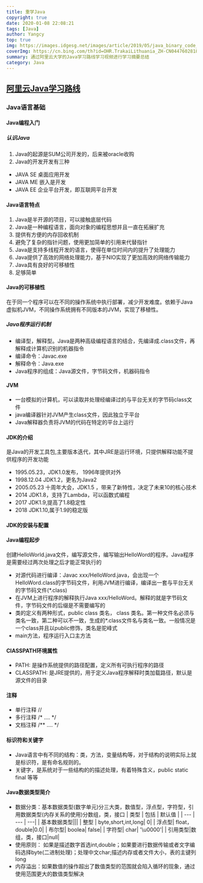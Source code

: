 ```yaml
---
title: 重学Java
copyright: true
date: 2020-01-08 22:08:21
tags: [Java]
author: Yangcy
top: true
img: https://images.idgesg.net/images/article/2019/05/java_binary_code_gears_programming_coding_development_by_bluebay2014_gettyimages-1040871468_2400x1600-100795798-large.3x2.jpg
coverImg: https://cn.bing.com/th?id=OHR.TrakaiLithuania_ZH-CN0447602818_1920x1080.jpg&rf=LaDigue_1920x1080.jpg
summary: 通过阿里云大学的Java学习路线学习视频进行学习摘要总结
category: Java
---
```

## [阿里云Java学习路线](https://developer.aliyun.com/learning/roadmap/java?source=5176.11533457&userCode=r3yteowb&type=copy&spm=5176.12901015.0.i12901015.510b525c9IzVPf)
### Java语言基础
#### Java编程入门
##### 认识Java
1. Java的起源是SUM公司开发的，后来被oracle收购
2. Java的开发开发有三种
 * JAVA SE 桌面应用开发
 * JAVA ME 嵌入是开发 
 * JAVA EE 企业平台开发，即互联网平台开发

#### Java语言特点
1. Java是半开源的项目，可以接触底层代码
2. Java是一种编程语言，面向对象的编程思想并且一直在拓展扩充
3. 提供有方便的内存回收机制
4. 避免了复杂的指针问题，使用更加简单的引用来代替指针
5. Java是支持多线程开发的语言，使得在单位时间内的提升了处理能力
6. Java提供了高效的网络处理能力，基于NIO实现了更加高效的网络传输能力
7. Java具有良好的可移植性
8. 足够简单

#### Java的可移植性
在于同一个程序可以在不同的操作系统中执行部署，减少开发难度。依赖于Java虚拟机JVM，不同操作系统拥有不同版本的JVM，实现了移植性。
##### Java程序运行机制
* 编译型，解释型。Java是两种高级编程语言的结合，先编译成.class文件，再解释成计算机识别的机器指令
* 编译命令：Javac.exe
* 解释命令：Java.exe
* Java程序的组成：Java源文件，字节码文件，机器码指令

#### JVM
* 一台模拟的计算机，可以读取并处理经编译过的与平台无关的字节码class文件
* java编译器针对JVM产生class文件，因此独立于平台
* Java解释器负责将JVM的代码在特定的平台上运行

#### JDK的介绍
是Java的开发工具包,主要版本迭代，其中JRE是运行环境，只提供解释功能不提供程序的开发功能
* 1995.05.23，JDK1.0发布， 1996年提供对外
* 1998.12.04 JDK1.2，更名为Java2
* 2005.05.23 十周年大会，JDK1.5 ，带来了新特性，决定了未来10的核心技术
* 2014 JDK1.8，支持了Lambda，可以函数式编程
* 2017 JDK1.9,提高了1.8稳定性
* 2018 JDK1.10,属于1.9的稳定版

#### JDK的安装与配置

#### Java编程起步
创建HelloWorld.java文件，编写源文件，编写输出HelloWord的程序。Java程序是需要经过两次处理之后才能正常执行的
* 对源代码进行编译：Javac xxx/HelloWord.java，会出现一个HelloWord.class的字节码文件，利用JVM进行编译，编译出一套与平台无关的字节码文件(*.class)
* 在JVM上进行程序的解释执行Java xxx/HelloWord。解释的就是字节码文件，字节码文件的后缀是不需要编写的
* 类的定义有两种形式，public class 类名， class 类名。第一种文件名必须与类名一致，第二种可以不一致，生成的*.class文件名与类名一致。一般情况是一个class并且以public修饰，类名是驼峰式
* main方法，程序运行入口主方法

#### ClASSPATH环境属性
* PATH: 是操作系统提供的路径配置，定义所有可执行程序的路径
* CLASSPATH: 是JRE提供的，用于定义Java程序解释时类加载路径，默认是源文件的目录

#### 注释
* 单行注释 //
* 多行注释 /* .... */
* 文档注释 /** .... */

#### 标识符和关键字
* Java语言中有不同的结构：类，方法，变量结构等，对于结构的说明实际上就是标识符，是有命名规则的。
* 关键字，是系统对于一些结构的的描述处理，有着特殊含义，public static final 等等

#### Java数据类型简介
* 数据分类：基本数据类型(数字单元)分三大类，数值型，浮点型，字符型，引用数据类型(内存关系的使用)分数组，类，接口
| 类型 | 包括 | 默认值 |
| --- | --- | ---|
| 基本数据类型|||
| 整型 | byte,short,int,long| 0|
| 浮点型| float，double|0.0|
| 布尔型| boolea| false|
| 字符型| char| '\u0000'|
| 引用类型|数组，类，接口|null|
* 使用原则： 如果是描述数字首选int,double；如果要进行数据传输或者文字编码选择byte(二进制处理)；处理中文char;描述内存或者文件大小，表的主键列long
* 内存溢出：如果数值的操作超出了数值类型的范围就会陷入循环的现象，通过使用范围更大的数值类型解决

